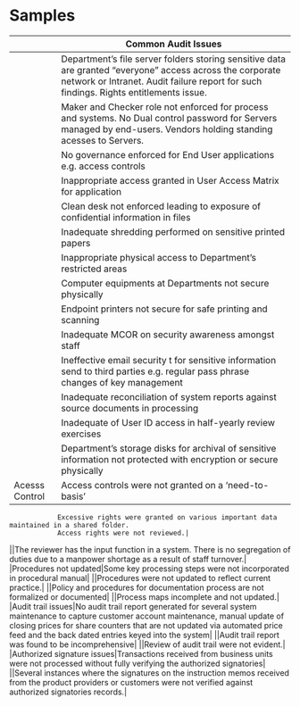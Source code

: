 # Samples

||Common Audit Issues|
|----|------|
||Department’s file server folders storing sensitive data are granted “everyone” access across the corporate network or Intranet. Audit failure report for such findings. Rights entitlements issue.| 
||Maker and Checker role not enforced for process and systems. No Dual control password for Servers managed by end-users. Vendors holding standing acesses to Servers.|
||No governance enforced for End User applications e.g. access controls|
||Inappropriate access granted in User Access Matrix for application|
||Clean desk not enforced leading to exposure of confidential information in files|
||Inadequate shredding performed on sensitive printed papers|
||Inappropriate physical access to Department’s restricted areas|
||Computer equipments at Departments not secure physically|
||Endpoint printers not secure for safe printing and scanning|
||Inadequate MCOR on security awareness amongst staff|
||Ineffective email security t for sensitive information send to third parties e.g. regular pass phrase changes of key management|
||Inadequate reconciliation of system reports against source documents in processing|
||Inadequate of User ID access in half-yearly review exercises|
||Department’s storage disks for archival of sensitive information not protected with encryption or secure physically|
|Acesss Control|Access controls were not granted on a ‘need-to-basis’
                Excessive rights were granted on various important data maintained in a shared folder.
                Access rights were not reviewed.|
||The reviewer has the input function in a system. There is no segregation of duties due to a manpower shortage as a result of staff turnover.|
|Procedures not updated|Some key processing steps were not incorporated in procedural manual|
||Procedures were not updated to reflect current practice.|
||Policy and procedures for documentation process are not formalized or documented|
||Process maps incomplete and not updated.|
|Audit trail issues|No audit trail report generated for several system maintenance to capture customer account maintenance, manual update of closing prices for share counters that are not updated via automated price feed and the back dated entries keyed into the system|
||Audit trail report was found to be incomprehensive|
||Review of audit trail were not evident.|
|Authorized signature issues|Transactions received from business units were not processed without fully verifying the authorized signatories|
||Several instances where the signatures on the instruction memos received from the product providers or customers were not verified against authorized signatories records.|




